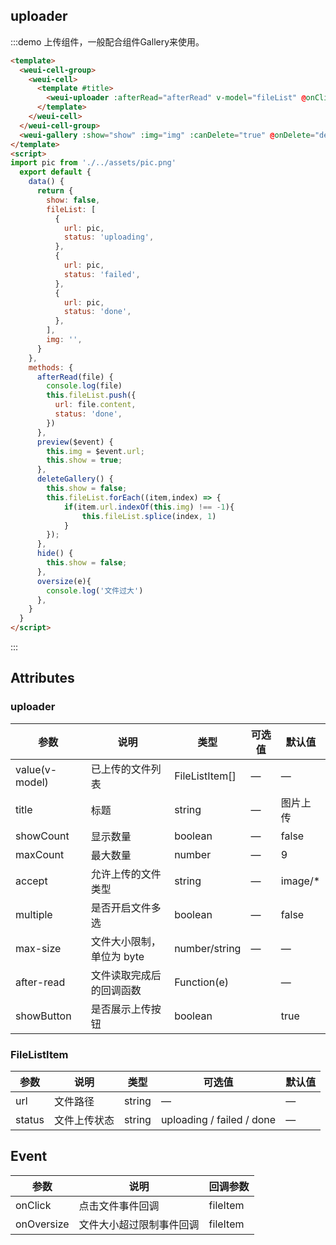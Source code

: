 ## uploader

:::demo 上传组件，一般配合组件Gallery来使用。

```html
<template>
  <weui-cell-group>
    <weui-cell>
      <template #title>
        <weui-uploader :afterRead="afterRead" v-model="fileList" @onClick="preview($event)" showCount :multiple="true" @oversize="oversize($event)"></weui-uploader>
      </template>
    </weui-cell>
  </weui-cell-group>
  <weui-gallery :show="show" :img="img" :canDelete="true" @onDelete="deleteGallery()" @onClick="hide()"></weui-gallery>
</template>
<script>
import pic from './../assets/pic.png'
  export default {
    data() {
      return {
        show: false,
        fileList: [
          {
            url: pic,
            status: 'uploading',
          },
          {
            url: pic,
            status: 'failed',
          },
          {
            url: pic,
            status: 'done',
          },
        ],
        img: '',
      }
    },
    methods: {
      afterRead(file) {
        console.log(file)
        this.fileList.push({
          url: file.content,
          status: 'done',
        })
      },
      preview($event) {
        this.img = $event.url;
        this.show = true;
      },
      deleteGallery() {
        this.show = false;
        this.fileList.forEach((item,index) => {
            if(item.url.indexOf(this.img) !== -1){
                this.fileList.splice(index, 1)
            }
        });
      },
      hide() {
        this.show = false;
      },
      oversize(e){
        console.log('文件过大')
      },
    }
  }
</script>
```

:::

## Attributes

### uploader

| 参数           | 说明                      | 类型           | 可选值 | 默认值   |
| -------------- | ------------------------- | -------------- | ------ | -------- |
| value(v-model) | 已上传的文件列表          | FileListItem[] | —      | —        |
| title          | 标题                      | string         | —      | 图片上传 |
| showCount      | 显示数量                  | boolean        | —      | false    |
| maxCount       | 最大数量                  | number         | —      | 9        |
| accept         | 允许上传的文件类型        | string         | —      | image/*  |
| multiple       | 是否开启文件多选          | boolean        | —      | false    |
| max-size       | 文件大小限制，单位为 byte | number/string  | —      | —        |
| after-read     | 文件读取完成后的回调函数  | Function(e)    |        | —        |
| showButton     | 是否展示上传按钮          | boolean        |        | true     |

### FileListItem

| 参数   | 说明         | 类型   | 可选值                    | 默认值 |
| ------ | ------------ | ------ | ------------------------- | ------ |
| url    | 文件路径     | string | —                         | —      |
| status | 文件上传状态 | string | uploading / failed / done | —      |


## Event

| 参数       | 说明                     | 回调参数 |
| ---------- | ------------------------ | -------- |
| onClick    | 点击文件事件回调         | fileItem |
| onOversize | 文件大小超过限制事件回调 | fileItem |
